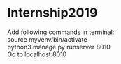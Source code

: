 # Internship2019

Add following commands in terminal:  
  source myvenv/bin/activate   
  python3 manage.py runserver 8010  
Go to localhost:8010
